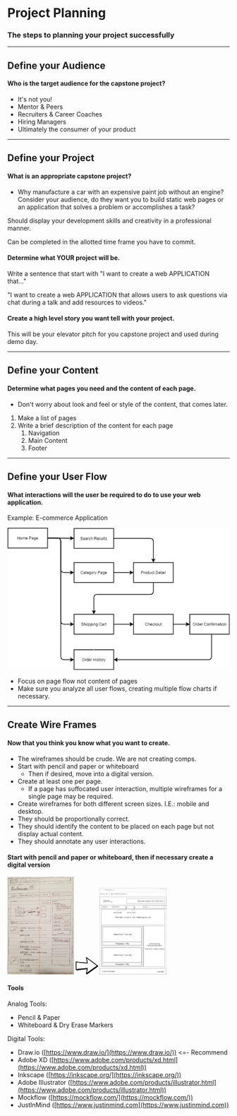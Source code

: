 # Project Planning
### The steps to planning your project successfully

---

## Define your Audience

#### Who is the target audience for the capstone project? ####

- It's not you!
- Mentor & Peers
- Recruiters & Career Coaches
- Hiring Managers
- Ultimately the consumer of your product

---

## Define your Project

#### What is an appropriate capstone project? ####

- Why manufacture a car with an expensive paint job without an engine? Consider your audience, do they want you to build static web pages or an application that solves a problem or accomplishes a task?

Should display your development skills and creativity in a professional manner.

Can be completed in the allotted time frame you have to commit.

#### Determine what YOUR project will be. ####
Write a sentence that start with "I want to create a web APPLICATION that..."

"I want to create a web APPLICATION that allows users to ask questions via chat during a talk and add resources to videos."

#### Create a high level story you want tell with your project. ####

This will be your elevator pitch for you capstone project and used during demo day.

---

## Define your Content

#### Determine what pages you need and the content of each page. ####

- Don't worry about look and feel or style of the content, that comes later.

1. Make a list of pages
1. Write a brief description of the content for each page
    1. Navigation
    1. Main Content
    1. Footer

---

## Define your User Flow ##

#### What interactions will the user be required to do to use your web application. ####

Example: E-commerce Application

![Sample User FLow](img/Savvy_Coders_User_Flow_Example.png)

- Focus on page flow not content of pages
- Make sure you analyze all user flows, creating multiple flow charts if necessary.

---

## Create Wire Frames ##

#### Now that you think you know what you want to create.

- The wireframes should be crude.  We are not creating comps.
- Start with pencil and paper or whiteboard
   - Then if desired, move into a digital version.
- Create at least one per page.
   - If a page has suffocated user interaction, multiple wireframes for a single page may be required.
- Create wireframes for both different screen sizes.  I.E.: mobile and desktop.
- They should be proportionally correct.
- They should identify the content to be placed on each page but not display actual content.
- They should annotate any user interactions.

#### Start with pencil and paper or whiteboard, then if necessary create a digital version

<p float="left">
  <img src="img/20180127_093003.jpg" width="30%" />
  <img src="img/kisspng-green-arrow-free-content-clip-art-white-right-arrow-image-download-5ab1bd58786da9.1629134515215977844933.png" width="10%" /> 
  <img src="img/Mockups-Home.png" width="30%" />
</p>

#### Tools ####

Analog Tools:

- Pencil & Paper
- Whiteboard & Dry Erase Markers

Digital Tools:

- Draw.io ([https://www.draw.io/](https://www.draw.io/)) <=- Recommend 
- Adobe XD ([https://www.adobe.com/products/xd.html](https://www.adobe.com/products/xd.html))
- Inkscape ([https://inkscape.org/](https://inkscape.org/))
- Adobe Illustrator ([https://www.adobe.com/products/illustrator.html](https://www.adobe.com/products/illustrator.html))
- Mockflow ([https://mockflow.com/](https://mockflow.com/))
- JustInMind ([https://www.justinmind.com](https://www.justinmind.com))
